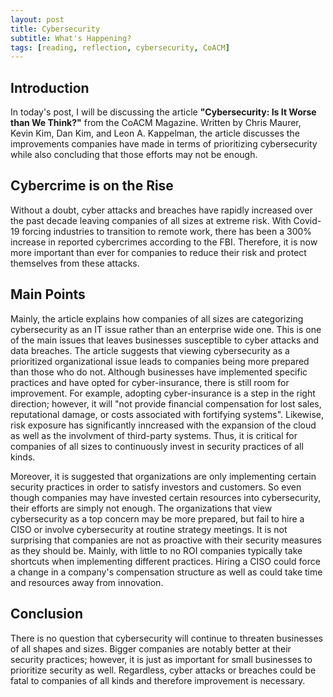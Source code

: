 ```yaml
---
layout: post
title: Cybersecurity
subtitle: What's Happening?
tags: [reading, reflection, cybersecurity, CoACM]
---
```


## Introduction
In today's post, I will be discussing the article **"Cybersecurity: Is It Worse than We Think?"** 
from the CoACM Magazine. Written by Chris Maurer, Kevin Kim, Dan Kim, and Leon A. Kappelman, the article discusses the improvements companies have made in terms of prioritizing cybersecurity while also concluding that those efforts may not be enough. 

## Cybercrime is on the Rise
Without a doubt, cyber attacks and breaches have rapidly increased over the past decade leaving companies of all sizes at extreme risk. With Covid-19 forcing industries to transition to remote work, there has been a 300% increase in reported cybercrimes according to the FBI. Therefore, it is now more important than ever for companies to reduce their risk and protect themselves from these attacks. 

## Main Points
Mainly, the article explains how companies of all sizes are categorizing cybersecurity as an IT issue rather than an enterprise wide one. This is one of the main issues that leaves businesses susceptible to cyber attacks and data breaches. The article suggests that viewing cybersecurity as a prioritized organizational issue leads to companies being more prepared than those who do not. Although businesses have implemented specific practices and have opted for cyber-insurance, there is still room for improvement. For example, adopting cyber-insurance is a step in the right direction; however, it will "not provide financial compensation for lost sales, reputational damage, or costs associated with fortifying systems". Likewise, risk exposure has significantly inncreased with the expansion of the cloud as well as the involvment of third-party systems. Thus, it is critical for companies of all sizes to continuously invest in security practices of all kinds.

Moreover, it is suggested that organizations are only implementing certain security practices in order to satisfy investors and customers. So even though companies may have invested certain resources into cybersecurity, their efforts are simply not enough. The organizations that view cybersecurity as a top concern may be more prepared, but fail to hire a CISO or involve cybersecurity at routine strategy meetings. It is not surprising that companies are not as proactive with their security measures as they should be. Mainly, with little to no ROI companies typically take shortcuts when implementing different practices. Hiring a CISO could force a change in a company's compensation structure as well as could take time and resources away from innovation. 

## Conclusion
There is no question that cybersecurity will continue to threaten businesses of all shapes and sizes. Bigger companies are notably better at their security practices; however, it is just as important for small businesses to prioritize security as well. Regardless, cyber attacks or breaches could be fatal to companies of all kinds and therefore improvement is necessary. 
